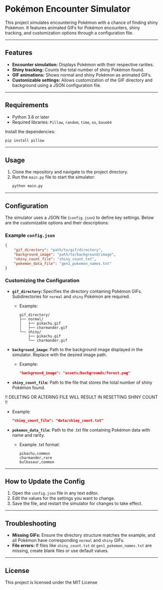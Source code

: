 # Pokémon Encounter Simulator

This project simulates encountering Pokémon with a chance of finding shiny Pokémon. It features animated GIFs for Pokémon encounters, shiny tracking, and customization options through a configuration file.

---

## Features
- **Encounter simulation:** Displays Pokémon with their respective rarities.
- **Shiny tracking:** Counts the total number of shiny Pokémon found.
- **GIF animations:** Shows normal and shiny Pokémon as animated GIFs.
- **Customizable settings:** Allows customization of the GIF directory and background using a JSON configuration file.

---

## Requirements
- Python 3.8 or later
- Required libraries: `Pillow`, `random`, `time`, `os`, `base64`

Install the dependencies:
```bash
pip install pillow
```

---

## Usage
1. Clone the repository and navigate to the project directory.
2. Run the `main.py` file to start the simulator:
   ```bash
   python main.py
   ```

---

## Configuration
The simulator uses a JSON file (`config.json`) to define key settings. Below are the customizable options and their descriptions:

### Example `config.json`
```json
{
    "gif_directory": "path/to/gif/directory",
    "background_image": "path/to/background/image",
    "shiny_count_file": "shiny_count.txt",
    "pokemon_data_file": "gen1_pokemon_names.txt"
}
```

### Customizing the Configuration
- **`gif_directory`:** Specifies the directory containing Pokémon GIFs. Subdirectories for `normal` and `shiny` Pokémon are required.
  - Example:
    ```
    gif_directory/
    ├── normal/
    │   ├── pikachu.gif
    │   ├── charmander.gif
    └── shiny/
        ├── pikachu.gif
        └── charmander.gif
    ```

- **`background_image`:** Path to the background image displayed in the simulator. Replace with the desired image path.
  - Example:
    ```json
    "background_image": "assets/backgrounds/forest.png"
    ```

- **`shiny_count_file`:** Path to the file that stores the total number of shiny Pokémon found. 

!! DELETING OR ALTERING FILE WILL RESULT IN RESETTING SHINY COUNT !!
  - Example:
    ```json
    "shiny_count_file": "data/shiny_count.txt"
    ```

- **`pokemon_data_file`:** Path to the .txt file containing Pokémon data with name and rarity.
  - Example .txt format:
    ```
    pikachu,common
    charmander,rare
    bulbasaur,common
    ```

---

## How to Update the Config
1. Open the `config.json` file in any text editor.
2. Edit the values for the settings you want to change.
3. Save the file, and restart the simulator for changes to take effect.

---

## Troubleshooting
- **Missing GIFs:** Ensure the directory structure matches the example, and all Pokémon have corresponding `normal` and `shiny` GIFs.
- **File errors:** If files like `shiny_count.txt` or `gen1_pokemon_names.txt` are missing, create blank files or use default values.

---

## License
This project is licensed under the MIT License
